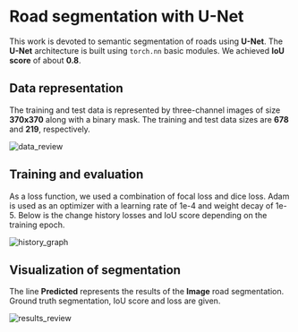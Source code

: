 # Road segmentation with U-Net

This work is devoted to semantic segmentation of roads using **U-Net**. The **U-Net** architecture is built using  ```torch.nn``` basic modules. We achieved **IoU score** of about **0.8**. 

## Data representation

The training and test data is represented by three-channel images of size **370x370** along with a binary mask. 
The training and test data sizes are **678** and **219**, respectively.

![data_review](https://github.com/andrewiva99/Road-Segmentation/assets/112372506/468008e6-7ad3-4f2f-9660-ea269180b674)

## Training and evaluation
As a loss function, we used a combination of focal loss and dice loss. 
Adam is used as an optimizer with a learning rate of 1e-4 and weight decay of 1e-5. 
Below is the change history losses and IoU score depending on the training epoch.

![history_graph](https://github.com/andrewiva99/Road-Segmentation/assets/112372506/c5c7e37b-3d9a-4cfe-9955-a7cbf429a0be)

## Visualization of segmentation

The line **Predicted** represents the results of the **Image** road segmentation. 
Ground truth segmentation, IoU score and loss are given.

![results_review](https://github.com/andrewiva99/Road-Segmentation/assets/112372506/9f70eac3-d8eb-4460-b264-6750fdc6d721)
